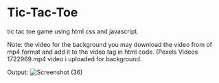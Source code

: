 # Tic-Tac-Toe
tic tac toe game using html css and javascript.

Note:
the video for the background you may download the video from of mp4 format and add it to the video tag in html code. (Pexels Videos 1722969.mp4 video i uploaded for background.

Output:
![Screenshot (36)](https://user-images.githubusercontent.com/88230359/198814055-9e0e87fa-0da1-42fb-9dd5-035bef73dbce.png)





